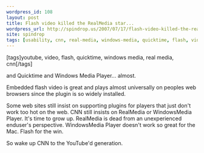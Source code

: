 ```yaml
---
wordpress_id: 108
layout: post
title: Flash video killed the RealMedia star...
wordpress_url: http://spindrop.us/2007/07/17/flash-video-killed-the-realmedia-star/
site: spindrop
tags: [usability, cnn, real-media, windows-media, quicktime, flash, video, youtube]
---
```

[tags]youtube, video, flash, quicktime, windows media, real media, cnn[/tags]

and Quicktime and Windows Media Player... almost.

Embedded flash video is great and plays almost universally on peoples web browsers since the plugin is so widely installed.

Some web sites still insist on supporting plugins for players that just don't work too hot on the web.  CNN still insists on RealMedia or WindowsMedia Player.  It's time to grow up.  RealMedia is dead from an unexperienced enduser's perspective.  WindowsMedia Player doesn't work so great for the Mac.  Flash for the win.

So wake up CNN to the YouTube'd generation.
